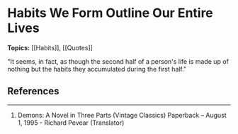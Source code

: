 # Habits We Form Outline Our Entire Lives

**Topics:** [[Habits]], [[Quotes]]

"It seems, in fact, as though the second half of a person's life is made up of nothing but the habits they accumulated during the first half."

## References
---
1. Demons: A Novel in Three Parts (Vintage Classics) Paperback – August 1, 1995 - Richard Pevear (Translator)